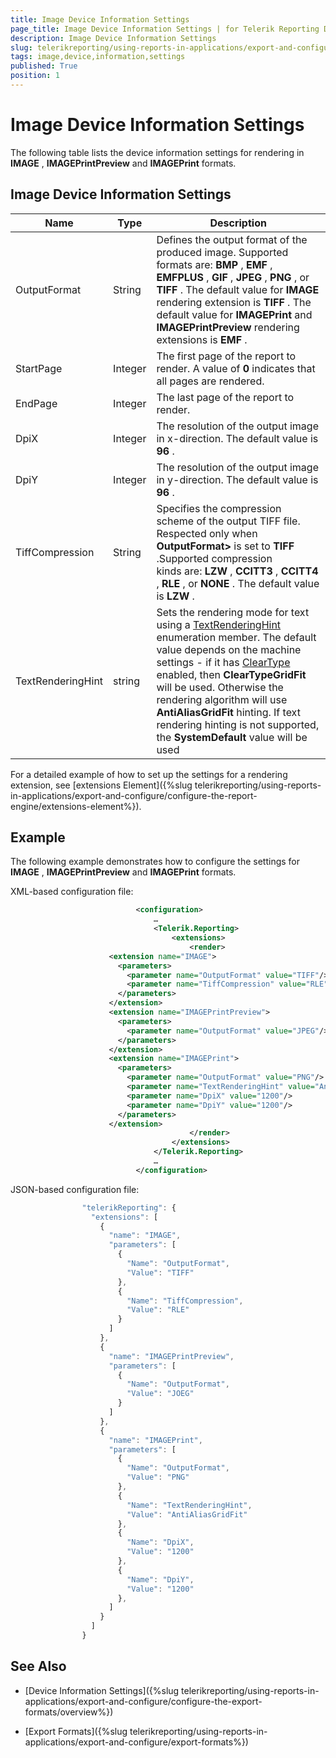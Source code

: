 ```yaml
---
title: Image Device Information Settings
page_title: Image Device Information Settings | for Telerik Reporting Documentation
description: Image Device Information Settings
slug: telerikreporting/using-reports-in-applications/export-and-configure/configure-the-export-formats/image-device-information-settings
tags: image,device,information,settings
published: True
position: 1
---
```


# Image Device Information Settings



The following table lists the device information settings for rendering in __IMAGE__ , __IMAGEPrintPreview__  and __IMAGEPrint__  formats.       

## Image Device Information Settings


| Name | Type | Description |
| ------ | ------ | ------ |
|OutputFormat|String|Defines the output format of the produced image. Supported formats are: __BMP__ , __EMF__ , __EMFPLUS__ , __GIF__ , __JPEG__ , __PNG__ , or __TIFF__ . The default value for __IMAGE__ rendering extension is __TIFF__ . The default value for __IMAGEPrint__ and __IMAGEPrintPreview__ rendering extensions is __EMF__ .|
|StartPage|Integer|The first page of the report to render. A value of __0__ indicates that all pages are rendered.|
|EndPage|Integer|The last page of the report to render.|
|DpiX|Integer|The resolution of the output image in x-direction. The default value is __96__ .|
|DpiY|Integer|The resolution of the output image in y-direction. The default value is __96__ .|
|TiffCompression|String|Specifies the compression scheme of the output TIFF file. Respected only when __OutputFormat>__ is set to __TIFF__ .Supported compression kinds are: __LZW__ , __CCITT3__ , __CCITT4__ , __RLE__ , or __NONE__ . The default value is __LZW__ .|
|TextRenderingHint|string|Sets the rendering mode for text using a  [TextRenderingHint](https://msdn.microsoft.com/en-us/library/ssazt6bs(v=vs.110).aspx) enumeration member. The default value depends on the machine settings - if it has  [ClearType](https://www.microsoft.com/en-us/Typography/ClearTypeInfo.aspx) enabled, then __ClearTypeGridFit__ will be used. Otherwise the rendering algorithm will use __AntiAliasGridFit__ hinting.                 If text rendering hinting is not supported, the __SystemDefault__ value will be used|




For a detailed example of how to set up the settings for a rendering extension, see [extensions Element]({%slug telerikreporting/using-reports-in-applications/export-and-configure/configure-the-report-engine/extensions-element%}).         

## Example

The following example demonstrates how to configure the settings for __IMAGE__ , __IMAGEPrintPreview__  and __IMAGEPrint__  formats.         

XML-based configuration file:

	
````xml
							<configuration>
								…
								<Telerik.Reporting>
									<extensions>
										<render>
                      <extension name="IMAGE">
                        <parameters>
                          <parameter name="OutputFormat" value="TIFF"/>
                          <parameter name="TiffCompression" value="RLE"/>
                        </parameters>
                      </extension>
                      <extension name="IMAGEPrintPreview">
                        <parameters>
                          <parameter name="OutputFormat" value="JPEG"/>
                        </parameters>
                      </extension>
                      <extension name="IMAGEPrint">
                        <parameters>
                          <parameter name="OutputFormat" value="PNG"/>
                          <parameter name="TextRenderingHint" value="AntiAliasGridFit"/>
                          <parameter name="DpiX" value="1200"/>
                          <parameter name="DpiY" value="1200"/>
                        </parameters>
                      </extension>
										</render>
									</extensions>
								</Telerik.Reporting>
								…
							</configuration>
````



JSON-based configuration file:

	
````js
                "telerikReporting": {
                  "extensions": [
                    {
                      "name": "IMAGE",
                      "parameters": [
                        {
                          "Name": "OutputFormat",
                          "Value": "TIFF"
                        },
                        {
                          "Name": "TiffCompression",
                          "Value": "RLE"
                        }
                      ]
                    },
                    {
                      "name": "IMAGEPrintPreview",
                      "parameters": [
                        {
                          "Name": "OutputFormat",
                          "Value": "JOEG"
                        }
                      ]
                    },   
                    {
                      "name": "IMAGEPrint",
                      "parameters": [
                        {
                          "Name": "OutputFormat",
                          "Value": "PNG"
                        },
                        {
                          "Name": "TextRenderingHint",
                          "Value": "AntiAliasGridFit"
                        },
                        {
                          "Name": "DpiX",
                          "Value": "1200"
                        },
                        {
                          "Name": "DpiY",
                          "Value": "1200"
                        },
                      ]
                    }
                  ]
                }
````



## See Also


 * [Device Information Settings]({%slug telerikreporting/using-reports-in-applications/export-and-configure/configure-the-export-formats/overview%})

 * [Export Formats]({%slug telerikreporting/using-reports-in-applications/export-and-configure/export-formats%})
